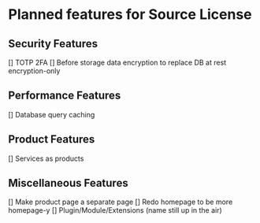 # Planned features for Source License

## Security Features

[] TOTP 2FA
[] Before storage data encryption to replace DB at rest encryption-only

## Performance Features

[] Database query caching

## Product Features

[] Services as products

## Miscellaneous Features

[] Make product page a separate page
[] Redo homepage to be more homepage-y
[] Plugin/Module/Extensions (name still up in the air)